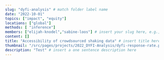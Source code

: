 ```yaml
---
slug: "dyfi-analysis" # match folder label name
date: "2022-10-01"
topics: ["impact", "equity"]
locations: ["global"]
methods: [ "inference"]
members: ["elijah-knodel","sabine-loos"] # insert your slug here, e.g., "sabine-loos"
content: []
title: "Accessibility of crowdsourced shaking data" # insert title here
thumbnail: "/src/pages/projects/2022_DYFI-Analysis/dyfi-response-rate.png"
description: "Test" # insert a one sentence description here
---
```


